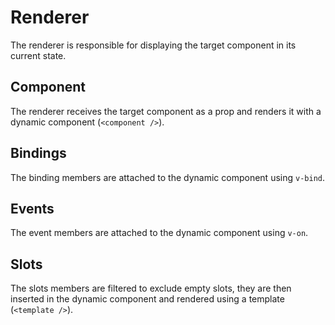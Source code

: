 # Renderer

The renderer is responsible for displaying the target component in its current state.

## Component

The renderer receives the target component as a prop and renders it with a dynamic component (`<component />`). 

## Bindings

The binding members are attached to the dynamic component using `v-bind`.

## Events

The event members are attached to the dynamic component using `v-on`.

## Slots

The slots members are filtered to exclude empty slots, 
they are then inserted in the dynamic component and rendered using a template (`<template />`).